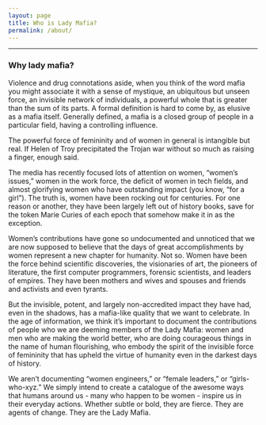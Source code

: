 ```yaml
---
layout: page
title: Who is Lady Mafia?
permalink: /about/
---
```


---

### Why lady mafia?
Violence and drug connotations aside, when you think of the word mafia you might associate it with a sense of mystique, an ubiquitous but unseen force, an invisible network of individuals, a powerful whole that is greater than the sum of its parts. A formal definition is hard to come by, as elusive as a mafia itself. Generally defined, a mafia is a closed group of people in a particular field, having a controlling influence.

The powerful force of femininity and of women in general is intangible but real. If Helen of Troy precipitated the Trojan war without so much as raising a finger, enough said.

The media has recently focused lots of attention on women, “women’s issues,” women in the work force, the deficit of women in tech fields, and almost glorifying women who have outstanding impact (you know, “for a girl”). The truth is, women have been rocking out for centuries. For one reason or another, they have been largely left out of history books, save for the token Marie Curies of each epoch that somehow make it in as the exception.

Women’s contributions have gone so undocumented and unnoticed that we are now supposed to believe that the days of great accomplishments by women represent a new chapter for humanity. Not so. Women have been the force behind scientific discoveries, the visionaries of art, the pioneers of literature, the first computer programmers, forensic scientists, and leaders of empires. They have been mothers and wives and spouses and friends and activists and even tyrants.

But the invisible, potent, and largely non-accredited impact they have had, even in the shadows, has a mafia-like quality that we want to celebrate. In the age of information, we think it’s important to document the contributions of people who we are deeming members of the Lady Mafia: women and men who are making the world better, who are doing courageous things in the name of human flourishing, who embody the spirit of the invisible force of femininity that has upheld the virtue of humanity even in the darkest days of history.

We aren’t documenting “women engineers,” or “female leaders,” or “girls-who-xyz.” We simply intend to create a catalogue of the awesome ways that humans around us - many who happen to be women - inspire us in their everyday actions. Whether subtle or bold, they are fierce. They are agents of change. They are the Lady Mafia.
